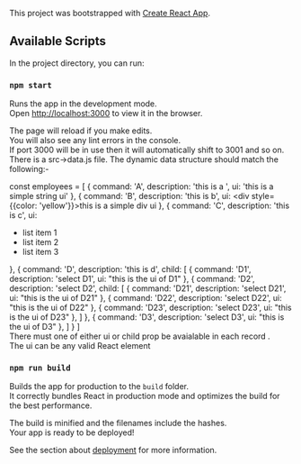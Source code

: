 This project was bootstrapped with [Create React App](https://github.com/facebook/create-react-app).

## Available Scripts

In the project directory, you can run:

### `npm start`

Runs the app in the development mode.<br />
Open [http://localhost:3000](http://localhost:3000) to view it in the browser.

The page will reload if you make edits.<br />
You will also see any lint errors in the console.<br/>
If port 3000 will be in use then it will automatically shift to 3001 and so on.
There is a src->data.js file. The dynamic data structure should match the following:-

const employees = [
    { command: 'A', description: 'this is a ', ui: 'this is a simple string ui' },
    { command: 'B', description: 'this is b', ui: <div style={{color: 'yellow'}}>this is a simple div ui</div> },
    { command: 'C', description: 'this is c', ui: <ul><li>list item 1</li>
    <li>list item 2</li>
    <li>list item 3</li>
    </ul> },
    {
        command: 'D', description: 'this is d', child: [
            { command: 'D1', description: 'select D1', ui: "this is the ui of D1" },
            {
                command: 'D2', description: 'select D2', child: [
                    { command: 'D21', description: 'select D21', ui: "this is the ui of D21" },
                    { command: 'D22', description: 'select D22', ui: "this is the ui of D22" },
                    { command: 'D23', description: 'select D23', ui: "this is the ui of D23" },
                ]
            },
            { command: 'D3', description: 'select D3', ui: "this is the ui of D3" },
        ]
    }
]
<br/>
There must one of either ui or child prop be avaialable in each record .<br/>
The ui can be any valid React element

### `npm run build`

Builds the app for production to the `build` folder.<br />
It correctly bundles React in production mode and optimizes the build for the best performance.

The build is minified and the filenames include the hashes.<br />
Your app is ready to be deployed!

See the section about [deployment](https://facebook.github.io/create-react-app/docs/deployment) for more information.

